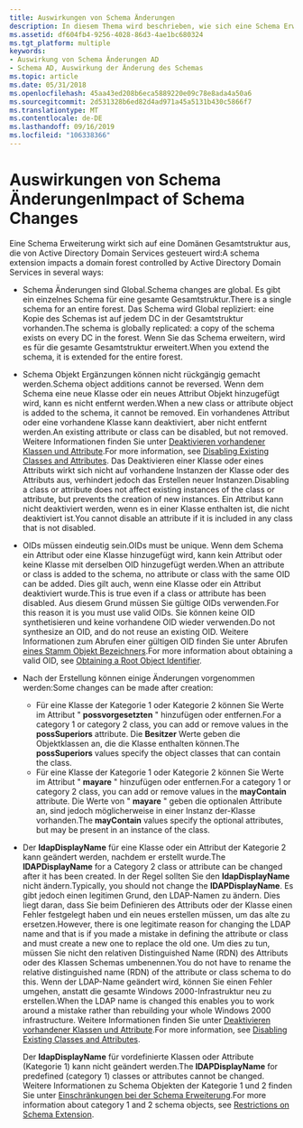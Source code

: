 ```yaml
---
title: Auswirkungen von Schema Änderungen
description: In diesem Thema wird beschrieben, wie sich eine Schema Erweiterung auf die Active Directory Gesamtstruktur auswirkt.
ms.assetid: df604fb4-9256-4028-86d3-4ae1bc680324
ms.tgt_platform: multiple
keywords:
- Auswirkung von Schema Änderungen AD
- Schema AD, Auswirkung der Änderung des Schemas
ms.topic: article
ms.date: 05/31/2018
ms.openlocfilehash: 45aa43ed208b6eca5889220e09c78e8ada4a50a6
ms.sourcegitcommit: 2d531328b6ed82d4ad971a45a5131b430c5866f7
ms.translationtype: MT
ms.contentlocale: de-DE
ms.lasthandoff: 09/16/2019
ms.locfileid: "106338366"
---
```

# <a name="impact-of-schema-changes"></a><span data-ttu-id="dc71f-105">Auswirkungen von Schema Änderungen</span><span class="sxs-lookup"><span data-stu-id="dc71f-105">Impact of Schema Changes</span></span>

<span data-ttu-id="dc71f-106">Eine Schema Erweiterung wirkt sich auf eine Domänen Gesamtstruktur aus, die von Active Directory Domain Services gesteuert wird:</span><span class="sxs-lookup"><span data-stu-id="dc71f-106">A schema extension impacts a domain forest controlled by Active Directory Domain Services in several ways:</span></span>

-   <span data-ttu-id="dc71f-107">Schema Änderungen sind Global.</span><span class="sxs-lookup"><span data-stu-id="dc71f-107">Schema changes are global.</span></span> <span data-ttu-id="dc71f-108">Es gibt ein einzelnes Schema für eine gesamte Gesamtstruktur.</span><span class="sxs-lookup"><span data-stu-id="dc71f-108">There is a single schema for an entire forest.</span></span> <span data-ttu-id="dc71f-109">Das Schema wird Global repliziert: eine Kopie des Schemas ist auf jedem DC in der Gesamtstruktur vorhanden.</span><span class="sxs-lookup"><span data-stu-id="dc71f-109">The schema is globally replicated: a copy of the schema exists on every DC in the forest.</span></span> <span data-ttu-id="dc71f-110">Wenn Sie das Schema erweitern, wird es für die gesamte Gesamtstruktur erweitert.</span><span class="sxs-lookup"><span data-stu-id="dc71f-110">When you extend the schema, it is extended for the entire forest.</span></span>
-   <span data-ttu-id="dc71f-111">Schema Objekt Ergänzungen können nicht rückgängig gemacht werden.</span><span class="sxs-lookup"><span data-stu-id="dc71f-111">Schema object additions cannot be reversed.</span></span> <span data-ttu-id="dc71f-112">Wenn dem Schema eine neue Klasse oder ein neues Attribut Objekt hinzugefügt wird, kann es nicht entfernt werden.</span><span class="sxs-lookup"><span data-stu-id="dc71f-112">When a new class or attribute object is added to the schema, it cannot be removed.</span></span> <span data-ttu-id="dc71f-113">Ein vorhandenes Attribut oder eine vorhandene Klasse kann deaktiviert, aber nicht entfernt werden.</span><span class="sxs-lookup"><span data-stu-id="dc71f-113">An existing attribute or class can be disabled, but not removed.</span></span> <span data-ttu-id="dc71f-114">Weitere Informationen finden Sie unter [Deaktivieren vorhandener Klassen und Attribute](disabling-existing-classes-and-attributes.md).</span><span class="sxs-lookup"><span data-stu-id="dc71f-114">For more information, see [Disabling Existing Classes and Attributes](disabling-existing-classes-and-attributes.md).</span></span> <span data-ttu-id="dc71f-115">Das Deaktivieren einer Klasse oder eines Attributs wirkt sich nicht auf vorhandene Instanzen der Klasse oder des Attributs aus, verhindert jedoch das Erstellen neuer Instanzen.</span><span class="sxs-lookup"><span data-stu-id="dc71f-115">Disabling a class or attribute does not affect existing instances of the class or attribute, but prevents the creation of new instances.</span></span> <span data-ttu-id="dc71f-116">Ein Attribut kann nicht deaktiviert werden, wenn es in einer Klasse enthalten ist, die nicht deaktiviert ist.</span><span class="sxs-lookup"><span data-stu-id="dc71f-116">You cannot disable an attribute if it is included in any class that is not disabled.</span></span>
-   <span data-ttu-id="dc71f-117">OIDs müssen eindeutig sein.</span><span class="sxs-lookup"><span data-stu-id="dc71f-117">OIDs must be unique.</span></span> <span data-ttu-id="dc71f-118">Wenn dem Schema ein Attribut oder eine Klasse hinzugefügt wird, kann kein Attribut oder keine Klasse mit derselben OID hinzugefügt werden.</span><span class="sxs-lookup"><span data-stu-id="dc71f-118">When an attribute or class is added to the schema, no attribute or class with the same OID can be added.</span></span> <span data-ttu-id="dc71f-119">Dies gilt auch, wenn eine Klasse oder ein Attribut deaktiviert wurde.</span><span class="sxs-lookup"><span data-stu-id="dc71f-119">This is true even if a class or attribute has been disabled.</span></span> <span data-ttu-id="dc71f-120">Aus diesem Grund müssen Sie gültige OIDs verwenden.</span><span class="sxs-lookup"><span data-stu-id="dc71f-120">For this reason it is you must use valid OIDs.</span></span> <span data-ttu-id="dc71f-121">Sie können keine OID synthetisieren und keine vorhandene OID wieder verwenden.</span><span class="sxs-lookup"><span data-stu-id="dc71f-121">Do not synthesize an OID, and do not reuse an existing OID.</span></span> <span data-ttu-id="dc71f-122">Weitere Informationen zum Abrufen einer gültigen OID finden Sie unter Abrufen [eines Stamm Objekt Bezeichners](obtaining-an-object-identifier.md).</span><span class="sxs-lookup"><span data-stu-id="dc71f-122">For more information about obtaining a valid OID, see [Obtaining a Root Object Identifier](obtaining-an-object-identifier.md).</span></span>
-   <span data-ttu-id="dc71f-123">Nach der Erstellung können einige Änderungen vorgenommen werden:</span><span class="sxs-lookup"><span data-stu-id="dc71f-123">Some changes can be made after creation:</span></span>

    -   <span data-ttu-id="dc71f-124">Für eine Klasse der Kategorie 1 oder Kategorie 2 können Sie Werte im Attribut " **possvorgesetzten** " hinzufügen oder entfernen.</span><span class="sxs-lookup"><span data-stu-id="dc71f-124">For a category 1 or category 2 class, you can add or remove values in the **possSuperiors** attribute.</span></span> <span data-ttu-id="dc71f-125">Die **Besitzer** Werte geben die Objektklassen an, die die Klasse enthalten können.</span><span class="sxs-lookup"><span data-stu-id="dc71f-125">The **possSuperiors** values specify the object classes that can contain the class.</span></span>
    -   <span data-ttu-id="dc71f-126">Für eine Klasse der Kategorie 1 oder Kategorie 2 können Sie Werte im Attribut " **mayare** " hinzufügen oder entfernen.</span><span class="sxs-lookup"><span data-stu-id="dc71f-126">For a category 1 or category 2 class, you can add or remove values in the **mayContain** attribute.</span></span> <span data-ttu-id="dc71f-127">Die Werte von " **mayare** " geben die optionalen Attribute an, sind jedoch möglicherweise in einer Instanz der-Klasse vorhanden.</span><span class="sxs-lookup"><span data-stu-id="dc71f-127">The **mayContain** values specify the optional attributes, but may be present in an instance of the class.</span></span>

-   <span data-ttu-id="dc71f-128">Der **ldapDisplayName** für eine Klasse oder ein Attribut der Kategorie 2 kann geändert werden, nachdem er erstellt wurde.</span><span class="sxs-lookup"><span data-stu-id="dc71f-128">The **lDAPDisplayName** for a Category 2 class or attribute can be changed after it has been created.</span></span> <span data-ttu-id="dc71f-129">In der Regel sollten Sie den **ldapDisplayName** nicht ändern.</span><span class="sxs-lookup"><span data-stu-id="dc71f-129">Typically, you should not change the **lDAPDisplayName**.</span></span> <span data-ttu-id="dc71f-130">Es gibt jedoch einen legitimen Grund, den LDAP-Namen zu ändern. Dies liegt daran, dass Sie beim Definieren des Attributs oder der Klasse einen Fehler festgelegt haben und ein neues erstellen müssen, um das alte zu ersetzen.</span><span class="sxs-lookup"><span data-stu-id="dc71f-130">However, there is one legitimate reason for changing the LDAP name and that is if you made a mistake in defining the attribute or class and must create a new one to replace the old one.</span></span> <span data-ttu-id="dc71f-131">Um dies zu tun, müssen Sie nicht den relativen Distinguished Name (RDN) des Attributs oder des Klassen Schemas umbenennen.</span><span class="sxs-lookup"><span data-stu-id="dc71f-131">You do not have to rename the relative distinguished name (RDN) of the attribute or class schema to do this.</span></span> <span data-ttu-id="dc71f-132">Wenn der LDAP-Name geändert wird, können Sie einen Fehler umgehen, anstatt die gesamte Windows 2000-Infrastruktur neu zu erstellen.</span><span class="sxs-lookup"><span data-stu-id="dc71f-132">When the LDAP name is changed this enables you to work around a mistake rather than rebuilding your whole Windows 2000 infrastructure.</span></span> <span data-ttu-id="dc71f-133">Weitere Informationen finden Sie unter [Deaktivieren vorhandener Klassen und Attribute](disabling-existing-classes-and-attributes.md).</span><span class="sxs-lookup"><span data-stu-id="dc71f-133">For more information, see [Disabling Existing Classes and Attributes](disabling-existing-classes-and-attributes.md).</span></span>

    <span data-ttu-id="dc71f-134">Der **ldapDisplayName** für vordefinierte Klassen oder Attribute (Kategorie 1) kann nicht geändert werden.</span><span class="sxs-lookup"><span data-stu-id="dc71f-134">The **lDAPDisplayName** for predefined (category 1) classes or attributes cannot be changed.</span></span> <span data-ttu-id="dc71f-135">Weitere Informationen zu Schema Objekten der Kategorie 1 und 2 finden Sie unter [Einschränkungen bei der Schema Erweiterung](restrictions-on-schema-extension.md).</span><span class="sxs-lookup"><span data-stu-id="dc71f-135">For more information about category 1 and 2 schema objects, see [Restrictions on Schema Extension](restrictions-on-schema-extension.md).</span></span>

 

 




